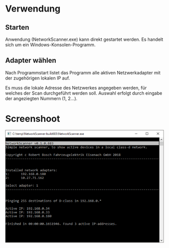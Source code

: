 # Verwendung

## Starten
Anwendung (NetworkScanner.exe) kann direkt gestartet werden. Es handelt sich um ein Windows-Konsolen-Programm.

## Adapter wählen
Nach Programmstart listet das Programm alle aktiven Netzwerkadapter mit der zugehörigen lokalen IP auf.

Es muss die lokale Adresse des Netzwerkes angegeben werden, für welches der Scan durchgeführt werden soll. Auswahl erfolgt durch eingabe der angeziegten Nummern (1, 2...).


# Screenshoot
![Screenshoot der Anwendung](Docu/NetworkScanner_Screen.png)